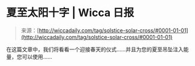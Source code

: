 <!--yml

category: 未分类

date: 2024-06-12 18:25:00

-->

# 夏至太阳十字 | Wicca 日报

> 来源：[http://wiccadaily.com/tag/solstice-solar-cross/#0001-01-01](http://wiccadaily.com/tag/solstice-solar-cross/#0001-01-01)

在这篇文章中，我们将看看一个迎接春天的仪式……并且为您的夏至吊坠注入能量，您可以使用……
